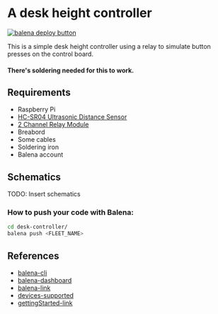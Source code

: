 # A desk height controller

[![balena deploy button](https://www.balena.io/deploy.svg)](https://dashboard.balena-cloud.com/deploy?repoUrl=https://github.com/regg00/desk-controller)

This is a simple desk height controller using a relay to simulate button presses on the control board.

#### There's soldering needed for this to work.

## Requirements
* Raspberry Pi
* [HC-SR04 Ultrasonic Distance Sensor](https://www.sparkfun.com/products/15569)
* [2 Channel Relay Module](https://www.amazon.ca/SunFounder-Channel-Shield-Arduino-Raspberry/dp/B00E0NTPP4?th=1)
* Breabord
* Some cables
* Soldering iron
* Balena account

## Schematics
TODO: Insert schematics

### How to push your code with Balena:
```bash
cd desk-controller/
balena push <FLEET_NAME>
```

## References
* [balena-cli](https://www.balena.io/docs/reference/cli/)
* [balena-dashboard](https://dashboard.balena-cloud.com)
* [balena-link](https://balena.io/)
* [devices-supported](https://www.balena.io/docs/reference/hardware/devices/)
* [gettingStarted-link](https://www.balena.io/docs/learn/getting-started/raspberrypi3/python/)


